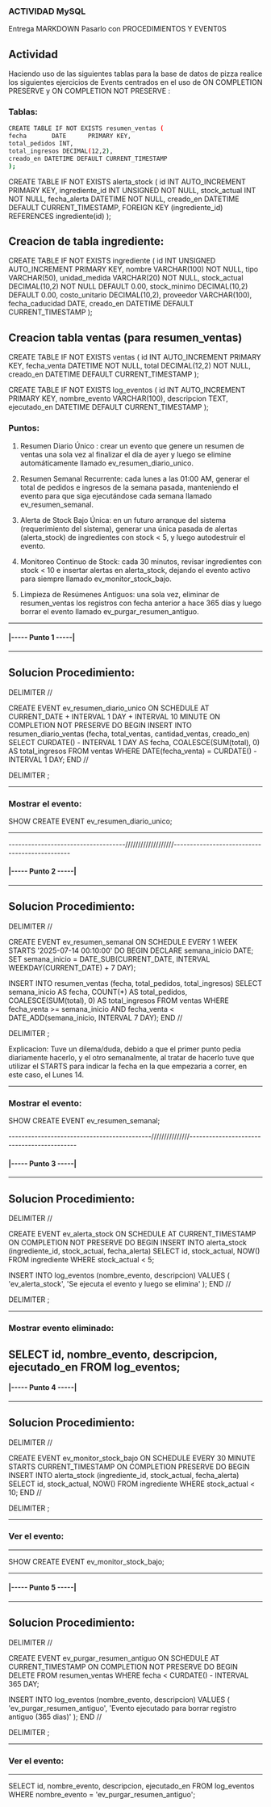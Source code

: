 ### ACTIVIDAD MySQL

Entrega MARKDOWN
Pasarlo con PROCEDIMIENTOS Y EVENT0S

## Actividad
Haciendo uso de las siguientes tablas para la base de datos de pizza realice los siguientes ejercicios de Events centrados en el uso de ON COMPLETION PRESERVE y ON COMPLETION NOT PRESERVE :

### Tablas:

```bash
CREATE TABLE IF NOT EXISTS resumen_ventas (
fecha       DATE      PRIMARY KEY,
total_pedidos INT,
total_ingresos DECIMAL(12,2),
creado_en DATETIME DEFAULT CURRENT_TIMESTAMP
);
```

CREATE TABLE IF NOT EXISTS alerta_stock (
  id              INT AUTO_INCREMENT PRIMARY KEY,
  ingrediente_id  INT UNSIGNED NOT NULL,
  stock_actual    INT NOT NULL,
  fecha_alerta    DATETIME NOT NULL,
  creado_en DATETIME DEFAULT CURRENT_TIMESTAMP,
  FOREIGN KEY (ingrediente_id) REFERENCES ingrediente(id)
);

## Creacion de tabla ingrediente:

CREATE TABLE IF NOT EXISTS ingrediente (
  id              INT UNSIGNED AUTO_INCREMENT PRIMARY KEY,
  nombre          VARCHAR(100) NOT NULL,
  tipo            VARCHAR(50),
  unidad_medida   VARCHAR(20) NOT NULL, 
  stock_actual    DECIMAL(10,2) NOT NULL DEFAULT 0.00,
  stock_minimo    DECIMAL(10,2) DEFAULT 0.00,
  costo_unitario  DECIMAL(10,2),
  proveedor       VARCHAR(100),
  fecha_caducidad DATE,
  creado_en       DATETIME DEFAULT CURRENT_TIMESTAMP
);

## Creacion tabla ventas (para resumen_ventas)

CREATE TABLE IF NOT EXISTS ventas (
  id              INT AUTO_INCREMENT PRIMARY KEY,
  fecha_venta     DATETIME NOT NULL,
  total           DECIMAL(12,2) NOT NULL,
  creado_en       DATETIME DEFAULT CURRENT_TIMESTAMP
);

CREATE TABLE IF NOT EXISTS log_eventos (
  id              INT AUTO_INCREMENT PRIMARY KEY,
  nombre_evento   VARCHAR(100),
  descripcion     TEXT,
  ejecutado_en    DATETIME DEFAULT CURRENT_TIMESTAMP
);


### Puntos:

1. Resumen Diario Único : crear un evento que genere un resumen de ventas una sola vez al finalizar el día de ayer y luego se elimine automáticamente llamado ev_resumen_diario_unico.

2. Resumen Semanal Recurrente: cada lunes a las 01:00 AM, generar el total de pedidos e ingresos de la semana pasada, manteniendo el evento para que siga ejecutándose cada semana llamado ev_resumen_semanal.

3. Alerta de Stock Bajo Única: en un futuro arranque del sistema (requerimiento del sistema), generar una única pasada de alertas (alerta_stock) de ingredientes con stock < 5, y luego autodestruir el evento.

4. Monitoreo Continuo de Stock: cada 30 minutos, revisar ingredientes con stock < 10 e insertar alertas en alerta_stock, dejando el evento activo para siempre llamado ev_monitor_stock_bajo.

5. Limpieza de Resúmenes Antiguos: una sola vez, eliminar de resumen_ventas los registros con fecha anterior a hace 365 días y luego borrar el evento llamado ev_purgar_resumen_antiguo.

-------------------------------------------------------------------------------------------------------


#### |----- Punto 1 -----|

-------------------------------
Solucion Procedimiento:
-----------------------------
DELIMITER //

CREATE EVENT ev_resumen_diario_unico
ON SCHEDULE
AT CURRENT_DATE + INTERVAL 1 DAY + INTERVAL 10 MINUTE
ON COMPLETION NOT PRESERVE
DO
BEGIN
INSERT INTO resumen_diario_ventas (fecha, total_ventas, cantidad_ventas, creado_en)
SELECT
CURDATE() - INTERVAL 1 DAY AS fecha,
COALESCE(SUM(total), 0) AS total_ingresos
FROM ventas
WHERE DATE(fecha_venta) = CURDATE() - INTERVAL 1 DAY;
END //

DELIMITER ; 

-----------------------------------------------------------
### Mostrar el evento:

SHOW CREATE EVENT ev_resumen_diario_unico;

-----------------------------------------------------------

------------------------------------///////////////////----------------------------------------------

#### |----- Punto 2 -----|

-------------------------------
Solucion Procedimiento:
---------------------------------------

DELIMITER //

CREATE EVENT ev_resumen_semanal
ON SCHEDULE EVERY 1 WEEK
STARTS '2025-07-14 00:10:00' 
DO
BEGIN
  DECLARE semana_inicio DATE;
  SET semana_inicio = DATE_SUB(CURRENT_DATE, INTERVAL WEEKDAY(CURRENT_DATE) + 7 DAY);

  INSERT INTO resumen_ventas (fecha, total_pedidos, total_ingresos)
  SELECT
    semana_inicio AS fecha,
    COUNT(*) AS total_pedidos,
    COALESCE(SUM(total), 0) AS total_ingresos
  FROM ventas
  WHERE fecha_venta >= semana_inicio
    AND fecha_venta < DATE_ADD(semana_inicio, INTERVAL 7 DAY);
END //

DELIMITER ;

Explicacion: Tuve un dilema/duda, debido a que el primer punto pedia diariamente hacerlo, y el otro semanalmente, al tratar de hacerlo tuve que utilizar el STARTS para indicar la fecha en la que empezaria a correr, en este caso, el Lunes 14.

------------------------------------------------------------------------------------------------------
### Mostrar el evento:

SHOW CREATE EVENT ev_resumen_semanal;

--------------------------------------------///////////////-------------------------------------------


#### |----- Punto 3 -----|

-------------------------------
Solucion Procedimiento:
---------------------------------------

DELIMITER //

CREATE EVENT ev_alerta_stock
ON SCHEDULE AT CURRENT_TIMESTAMP
ON COMPLETION NOT PRESERVE
DO
BEGIN
  INSERT INTO alerta_stock (ingrediente_id, stock_actual, fecha_alerta)
  SELECT id, stock_actual, NOW()
  FROM ingrediente
  WHERE stock_actual < 5;

  INSERT INTO log_eventos (nombre_evento, descripcion)
  VALUES (
    'ev_alerta_stock',
    'Se ejecuta el evento y luego se elimina'
  );
END //

DELIMITER ;

------------------------------------
### Mostrar evento eliminado:

SELECT id, nombre_evento, descripcion, ejecutado_en FROM log_eventos;
------------------------------------

#### |----- Punto 4 -----|

-------------------------------
Solucion Procedimiento:
---------------------------------------

DELIMITER //

CREATE EVENT ev_monitor_stock_bajo
ON SCHEDULE EVERY 30 MINUTE
STARTS CURRENT_TIMESTAMP
ON COMPLETION PRESERVE
DO
BEGIN
  INSERT INTO alerta_stock (ingrediente_id, stock_actual, fecha_alerta)
  SELECT id, stock_actual, NOW()
  FROM ingrediente
  WHERE stock_actual < 10;
END //

DELIMITER ;

-----------------------------------
### Ver el evento:
----------------------------------

SHOW CREATE EVENT ev_monitor_stock_bajo;


------------------------------------------

#### |----- Punto 5 -----|


-------------------------------
Solucion Procedimiento:
---------------------------------------

DELIMITER //

CREATE EVENT ev_purgar_resumen_antiguo
ON SCHEDULE AT CURRENT_TIMESTAMP
ON COMPLETION NOT PRESERVE
DO
BEGIN
  DELETE FROM resumen_ventas
  WHERE fecha < CURDATE() - INTERVAL 365 DAY;

  INSERT INTO log_eventos (nombre_evento, descripcion)
  VALUES (
    'ev_purgar_resumen_antiguo',
    'Evento ejecutado para borrar registro antiguo (365 dias)'
  );
END //

DELIMITER ;

-----------------------------------
### Ver el evento:
----------------------------------

SELECT id, nombre_evento, descripcion, ejecutado_en FROM log_eventos WHERE nombre_evento = 'ev_purgar_resumen_antiguo';




